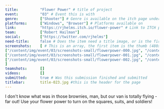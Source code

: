 ```yaml
---
title:          "Flower Power" # title of project
event:          "03" # Event this is with
genre:          ["Shooter"] # Genre is available on the itch page under more information
platforms:      ["Windows", "Browser"] # Platforms available on
link:           "https://rjhelms.itch.io/flower-power" # Link to ITCH page
team:           ["Robert Hailman"]
social:         ["https://twitter.com/rjhelms"]
need-title:     false # Does the item need a title image, or is the first image in the screenshots it
screenshots:    [ # This is an array, the first item is the thumb (480x270), and the second is the screenshot (1920x1080)
["/content/img/event/03/screenshots-small/flowerpower-000.jpg", "/content/img/event/03/screenshots/flowerpower-000.jpg"],
["/content/img/event/03/screenshots-small/flowerpower-001.jpg", "/content/img/event/03/screenshots/flowerpower-001.jpg"],
["/content/img/event/03/screenshots-small/flowerpower-002.jpg", "/content/img/event/03/screenshots/flowerpower-002.jpg"]
]
teamshots:      []
videos:         []
submitted:      true # Was this submission finished and submitted
titlebar:       title-023.jpg #this is the header for the page
---
```

I don't know what was in those brownies, man, but our van is totally flying - far out! Use your flower power to turn on the squares, suits, and soldiers!